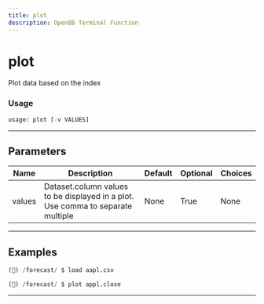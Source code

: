 ```yaml
---
title: plot
description: OpenBB Terminal Function
---
```


# plot

Plot data based on the index

### Usage

```python
usage: plot [-v VALUES]
```

---

## Parameters

| Name | Description | Default | Optional | Choices |
| ---- | ----------- | ------- | -------- | ------- |
| values | Dataset.column values to be displayed in a plot. Use comma to separate multiple | None | True | None |
---

## Examples

```python
(🦋) /forecast/ $ load aapl.csv

(🦋) /forecast/ $ plot appl.close
```

---

